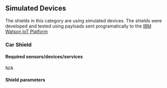 ## Simulated Devices
The shields in this category are using simulated devices. The shields were developed and tested using payloads sent programatically to the [IBM Watson IoT Platform](https://console.ng.bluemix.net/catalog/services/internet-of-things-platform/) 

### Car Shield
#### Required sensors/devices/services
N/A

#### Shield parameters


